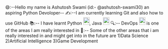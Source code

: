 😄:--Hello my name is Ashutosh Swami (id:- @ashutosh-swami30) an aspiring Python Devoloper--
✍️:--I am currently learning Git and also how to use GitHub 
📚:-- I have learnt Python <img src="https://github.com/ashutosh-swami30/UploadedFiles-images/assets/125626143/52f36e30-3d8d-46e9-a7c1-54624cc94fb3" width="20" height="24">, Java <img src="https://github.com/ashutosh-swami30/UploadedFiles-images/assets/125626143/2981a494-86bc-42c8-9f26-f0f8fb1d791b" width="20" height="24"> 
🔍:-- DevOps 
<img src="https://github.com/ashutosh-swami30/UploadedFiles-images/assets/125626143/3fe5f9c6-f2c2-4b62-9959-50ce9fc39d66" width="20" height="24"> is one of the areas I am really interested in 
📝:-- Some of the other areas that i am really interested in and might get into in the future are
                     1)Data Science
                     2)Artificial Intelligence
                     3)Game Development
                     


